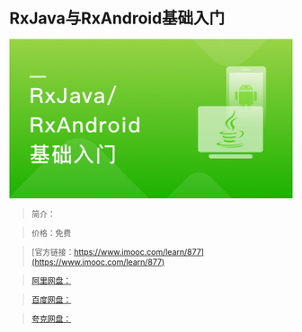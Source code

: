 # RxJava与RxAndroid基础入门

![img](../../assets/5fe442fd0001a0ad05400304.jpg)

> 简介：

> 价格：免费

> [官方链接：https://www.imooc.com/learn/877](https://www.imooc.com/learn/877)

> [阿里网盘：]()

> [百度网盘：]()

> [夸克网盘：]()
